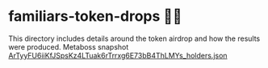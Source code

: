 # familiars-token-drops 🧝🏾
This directory includes details around the token airdrop and how the results were produced.
Metaboss snapshot [ArTyyFU6iiKfJSpsKz4LTuak6rTrrxg6E73bB4ThLMYs_holders.json](./ArTyyFU6iiKfJSpsKz4LTuak6rTrrxg6E73bB4ThLMYs_holders.json)

